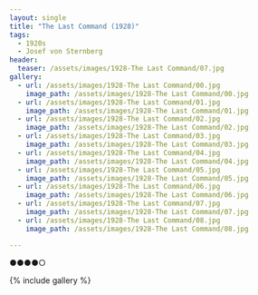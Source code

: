```yaml
---
layout: single
title: "The Last Command (1928)"
tags:
  - 1920s 
  - Josef von Sternberg
header:
  teaser: /assets/images/1928-The Last Command/07.jpg
gallery:
  - url: /assets/images/1928-The Last Command/00.jpg
    image_path: /assets/images/1928-The Last Command/00.jpg  
  - url: /assets/images/1928-The Last Command/01.jpg
    image_path: /assets/images/1928-The Last Command/01.jpg
  - url: /assets/images/1928-The Last Command/02.jpg
    image_path: /assets/images/1928-The Last Command/02.jpg
  - url: /assets/images/1928-The Last Command/03.jpg
    image_path: /assets/images/1928-The Last Command/03.jpg
  - url: /assets/images/1928-The Last Command/04.jpg
    image_path: /assets/images/1928-The Last Command/04.jpg
  - url: /assets/images/1928-The Last Command/05.jpg
    image_path: /assets/images/1928-The Last Command/05.jpg
  - url: /assets/images/1928-The Last Command/06.jpg
    image_path: /assets/images/1928-The Last Command/06.jpg
  - url: /assets/images/1928-The Last Command/07.jpg
    image_path: /assets/images/1928-The Last Command/07.jpg
  - url: /assets/images/1928-The Last Command/08.jpg
    image_path: /assets/images/1928-The Last Command/08.jpg

---
```

●●●●○

{% include gallery %}
